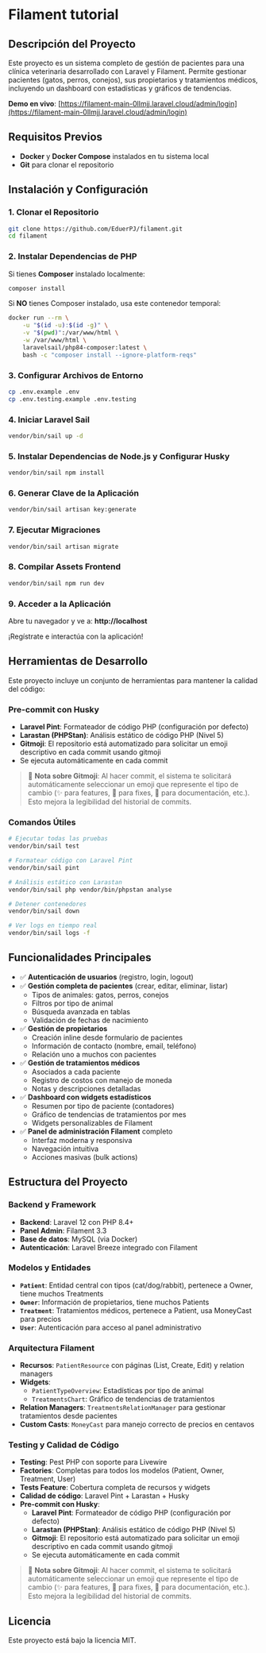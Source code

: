# Filament tutorial

## Descripción del Proyecto

Este proyecto es un sistema completo de gestión de pacientes para una clínica veterinaria desarrollado con Laravel y Filament. Permite gestionar pacientes (gatos, perros, conejos), sus propietarios y tratamientos médicos, incluyendo un dashboard con estadísticas y gráficos de tendencias.

**Demo en vivo**: [https://filament-main-0llmjj.laravel.cloud/admin/login](https://filament-main-0llmjj.laravel.cloud/admin/login)


## Requisitos Previos

- **Docker** y **Docker Compose** instalados en tu sistema local
- **Git** para clonar el repositorio

## Instalación y Configuración

### 1. Clonar el Repositorio

```bash
git clone https://github.com/EduerPJ/filament.git
cd filament
```

### 2. Instalar Dependencias de PHP

Si tienes **Composer** instalado localmente:
```bash
composer install
```

Si **NO** tienes Composer instalado, usa este contenedor temporal:
```bash
docker run --rm \
    -u "$(id -u):$(id -g)" \
    -v "$(pwd)":/var/www/html \
    -w /var/www/html \
    laravelsail/php84-composer:latest \
    bash -c "composer install --ignore-platform-reqs"
```

### 3. Configurar Archivos de Entorno

```bash
cp .env.example .env
cp .env.testing.example .env.testing
```

### 4. Iniciar Laravel Sail

```bash
vendor/bin/sail up -d
```

### 5. Instalar Dependencias de Node.js y Configurar Husky

```bash
vendor/bin/sail npm install
```

### 6. Generar Clave de la Aplicación

```bash
vendor/bin/sail artisan key:generate
```

### 7. Ejecutar Migraciones

```bash
vendor/bin/sail artisan migrate
```

### 8. Compilar Assets Frontend

```bash
vendor/bin/sail npm run dev
```

### 9. Acceder a la Aplicación

Abre tu navegador y ve a: **http://localhost**

¡Regístrate e interactúa con la aplicación!

## Herramientas de Desarrollo

Este proyecto incluye un conjunto de herramientas para mantener la calidad del código:

### Pre-commit con Husky
- **Laravel Pint**: Formateador de código PHP (configuración por defecto)
- **Larastan (PHPStan)**: Análisis estático de código PHP (Nivel 5)
- **Gitmoji**: El repositorio está automatizado para solicitar un emoji descriptivo en cada commit usando gitmoji
- Se ejecuta automáticamente en cada commit

> 📝 **Nota sobre Gitmoji**: Al hacer commit, el sistema te solicitará automáticamente seleccionar un emoji que represente el tipo de cambio (✨ para features, 🐛 para fixes, 📝 para documentación, etc.). Esto mejora la legibilidad del historial de commits.

### Comandos Útiles

```bash
# Ejecutar todas las pruebas
vendor/bin/sail test

# Formatear código con Laravel Pint
vendor/bin/sail pint

# Análisis estático con Larastan
vendor/bin/sail php vendor/bin/phpstan analyse

# Detener contenedores
vendor/bin/sail down

# Ver logs en tiempo real
vendor/bin/sail logs -f

```

## Funcionalidades Principales

- ✅ **Autenticación de usuarios** (registro, login, logout)
- ✅ **Gestión completa de pacientes** (crear, editar, eliminar, listar)
  - Tipos de animales: gatos, perros, conejos
  - Filtros por tipo de animal
  - Búsqueda avanzada en tablas
  - Validación de fechas de nacimiento
- ✅ **Gestión de propietarios**
  - Creación inline desde formulario de pacientes
  - Información de contacto (nombre, email, teléfono)
  - Relación uno a muchos con pacientes
- ✅ **Gestión de tratamientos médicos**
  - Asociados a cada paciente
  - Registro de costos con manejo de moneda
  - Notas y descripciones detalladas
- ✅ **Dashboard con widgets estadísticos**
  - Resumen por tipo de paciente (contadores)
  - Gráfico de tendencias de tratamientos por mes
  - Widgets personalizables de Filament
- ✅ **Panel de administración Filament** completo
  - Interfaz moderna y responsiva
  - Navegación intuitiva
  - Acciones masivas (bulk actions)

## Estructura del Proyecto

### **Backend y Framework**
- **Backend**: Laravel 12 con PHP 8.4+
- **Panel Admin**: Filament 3.3
- **Base de datos**: MySQL (via Docker)
- **Autenticación**: Laravel Breeze integrado con Filament

### **Modelos y Entidades**
- **`Patient`**: Entidad central con tipos (cat/dog/rabbit), pertenece a Owner, tiene muchos Treatments
- **`Owner`**: Información de propietarios, tiene muchos Patients
- **`Treatment`**: Tratamientos médicos, pertenece a Patient, usa MoneyCast para precios
- **`User`**: Autenticación para acceso al panel administrativo

### **Arquitectura Filament**
- **Recursos**: `PatientResource` con páginas (List, Create, Edit) y relation managers
- **Widgets**:
  - `PatientTypeOverview`: Estadísticas por tipo de animal
  - `TreatmentsChart`: Gráfico de tendencias de tratamientos
- **Relation Managers**: `TreatmentsRelationManager` para gestionar tratamientos desde pacientes
- **Custom Casts**: `MoneyCast` para manejo correcto de precios en centavos

### **Testing y Calidad de Código**
- **Testing**: Pest PHP con soporte para Livewire
- **Factories**: Completas para todos los modelos (Patient, Owner, Treatment, User)
- **Tests Feature**: Cobertura completa de recursos y widgets
- **Calidad de código**: Laravel Pint + Larastan + Husky
- **Pre-commit con Husky**:
  - **Laravel Pint**: Formateador de código PHP (configuración por defecto)
  - **Larastan (PHPStan)**: Análisis estático de código PHP (Nivel 5)
  - **Gitmoji**: El repositorio está automatizado para solicitar un emoji descriptivo en cada commit usando gitmoji
  - Se ejecuta automáticamente en cada commit

> 📝 **Nota sobre Gitmoji**: Al hacer commit, el sistema te solicitará automáticamente seleccionar un emoji que represente el tipo de cambio (✨ para features, 🐛 para fixes, 📝 para documentación, etc.). Esto mejora la legibilidad del historial de commits.

## Licencia

Este proyecto está bajo la licencia MIT.
